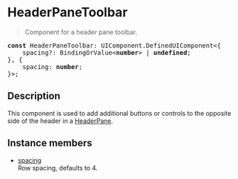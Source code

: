 # HeaderPaneToolbar

> Component for a header pane toolbar.

<pre class="docgen_signature"><b>const</b> HeaderPaneToolbar: UIComponent.DefinedUIComponent&lt;{<br>    spacing?: BindingOrValue&lt;<b>number</b>&gt; | <b>undefined</b>;<br>}, {<br>    spacing: <b>number</b>;<br>}&gt;;</pre>

## Description

This component is used to add additional buttons or controls to the opposite side of the header in a [HeaderPane](HeaderPane.md).

## Instance members

- [<!--{ref:property}-->spacing](HeaderPaneToolbar_spacing.md) \
    Row spacing, defaults to 4.